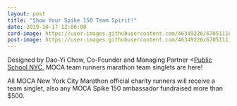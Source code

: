 ```yaml
---
layout: post
title: "Show Your Spike 150 Team Spirit!"
date: 2019-10-17 12:00:00
card-image: https://user-images.githubusercontent.com/46349226/67051118-3e5faa00-f108-11e9-81c0-73dd8060a766.jpg
post-image: https://user-images.githubusercontent.com/46349226/67051111-39025f80-f108-11e9-8687-d87a030b2811.JPG
---
```

Designed by Dao-Yi Chow, Co-Founder and Managing Partner <<a href="https://www.publicschoolnyc.com/">Public School NYC</a>, MOCA team runners marathon team singlets are here!

All MOCA New York City Marathon official charity runners will receive a team singlet, also any MOCA Spike 150 ambassador fundraised more than $500. 
